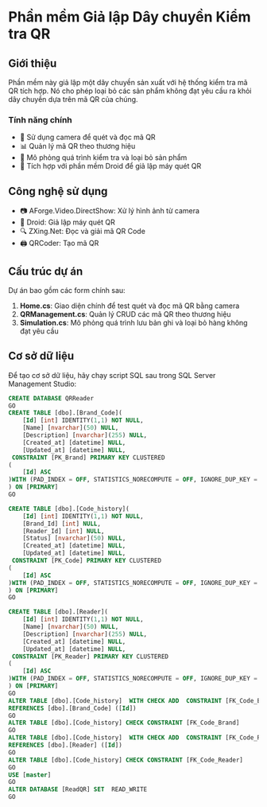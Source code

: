 # Phần mềm Giả lập Dây chuyền Kiểm tra QR

## Giới thiệu

Phần mềm này giả lập một dây chuyền sản xuất với hệ thống kiểm tra mã QR tích hợp. Nó cho phép loại bỏ các sản phẩm không đạt yêu cầu ra khỏi dây chuyền dựa trên mã QR của chúng.

### Tính năng chính

- 🎥 Sử dụng camera để quét và đọc mã QR
- 📊 Quản lý mã QR theo thương hiệu
- 🔄 Mô phỏng quá trình kiểm tra và loại bỏ sản phẩm
- 📱 Tích hợp với phần mềm Droid để giả lập máy quét QR

## Công nghệ sử dụng

- 📷 AForge.Video.DirectShow: Xử lý hình ảnh từ camera
- 📱 Droid: Giả lập máy quét QR
- 🔍 ZXing.Net: Đọc và giải mã QR Code
- 🖨️ QRCoder: Tạo mã QR

## Cấu trúc dự án

Dự án bao gồm các form chính sau:

1. **Home.cs**: Giao diện chính để test quét và đọc mã QR bằng camera
2. **QRManagement.cs**: Quản lý CRUD các mã QR theo thương hiệu
3. **Simulation.cs**: Mô phỏng quá trình lưu bản ghi và loại bỏ hàng không đạt yêu cầu
   
## Cơ sở dữ liệu

Để tạo cơ sở dữ liệu, hãy chạy script SQL sau trong SQL Server Management Studio:

```sql
CREATE DATABASE QRReader
GO
CREATE TABLE [dbo].[Brand_Code](
    [Id] [int] IDENTITY(1,1) NOT NULL,
    [Name] [nvarchar](50) NULL,
    [Description] [nvarchar](255) NULL,
    [Created_at] [datetime] NULL,
    [Updated_at] [datetime] NULL,
 CONSTRAINT [PK_Brand] PRIMARY KEY CLUSTERED 
(
    [Id] ASC
)WITH (PAD_INDEX = OFF, STATISTICS_NORECOMPUTE = OFF, IGNORE_DUP_KEY = OFF, ALLOW_ROW_LOCKS = ON, ALLOW_PAGE_LOCKS = ON, OPTIMIZE_FOR_SEQUENTIAL_KEY = OFF) ON [PRIMARY]
) ON [PRIMARY]
GO

CREATE TABLE [dbo].[Code_history](
    [Id] [int] IDENTITY(1,1) NOT NULL,
    [Brand_Id] [int] NULL,
    [Reader_Id] [int] NULL,
    [Status] [nvarchar](50) NULL,
    [Created_at] [datetime] NULL,
    [Updated_at] [datetime] NULL,
 CONSTRAINT [PK_Code] PRIMARY KEY CLUSTERED 
(
    [Id] ASC
)WITH (PAD_INDEX = OFF, STATISTICS_NORECOMPUTE = OFF, IGNORE_DUP_KEY = OFF, ALLOW_ROW_LOCKS = ON, ALLOW_PAGE_LOCKS = ON, OPTIMIZE_FOR_SEQUENTIAL_KEY = OFF) ON [PRIMARY]
) ON [PRIMARY]
GO

CREATE TABLE [dbo].[Reader](
    [Id] [int] IDENTITY(1,1) NOT NULL,
    [Name] [nvarchar](50) NULL,
    [Description] [nvarchar](255) NULL,
    [Created_at] [datetime] NULL,
    [Updated_at] [datetime] NULL,
 CONSTRAINT [PK_Reader] PRIMARY KEY CLUSTERED 
(
    [Id] ASC
)WITH (PAD_INDEX = OFF, STATISTICS_NORECOMPUTE = OFF, IGNORE_DUP_KEY = OFF, ALLOW_ROW_LOCKS = ON, ALLOW_PAGE_LOCKS = ON, OPTIMIZE_FOR_SEQUENTIAL_KEY = OFF) ON [PRIMARY]
) ON [PRIMARY]
GO
ALTER TABLE [dbo].[Code_history]  WITH CHECK ADD  CONSTRAINT [FK_Code_Brand] FOREIGN KEY([Brand_Id])
REFERENCES [dbo].[Brand_Code] ([Id])
GO
ALTER TABLE [dbo].[Code_history] CHECK CONSTRAINT [FK_Code_Brand]
GO
ALTER TABLE [dbo].[Code_history]  WITH CHECK ADD  CONSTRAINT [FK_Code_Reader] FOREIGN KEY([Reader_Id])
REFERENCES [dbo].[Reader] ([Id])
GO
ALTER TABLE [dbo].[Code_history] CHECK CONSTRAINT [FK_Code_Reader]
GO
USE [master]
GO
ALTER DATABASE [ReadQR] SET  READ_WRITE 
GO
